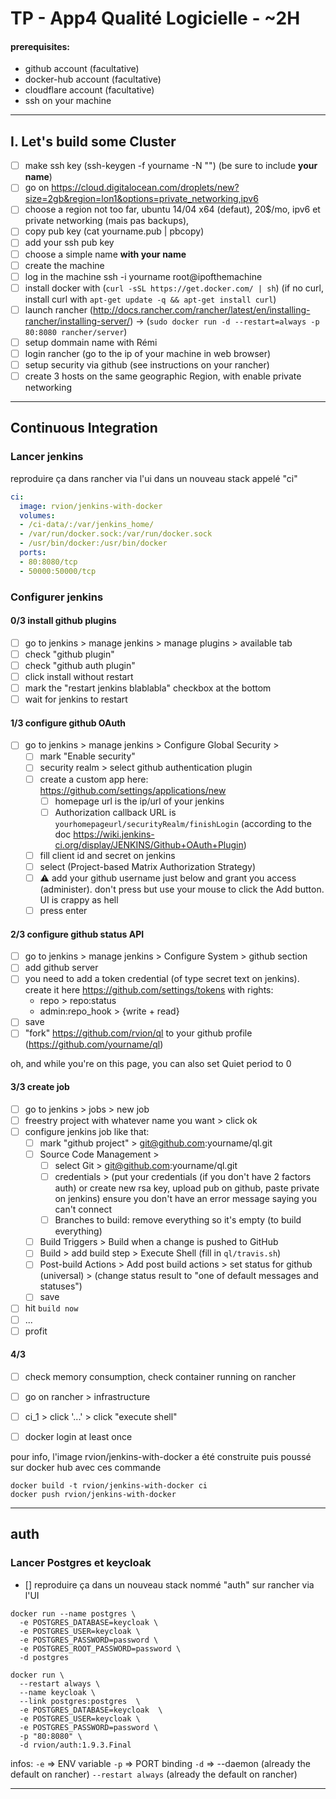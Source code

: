 # TP - App4 Qualité Logicielle - ~2H


#### prerequisites:

 - github account (facultative)
 - docker-hub account (facultative)
 - cloudflare account (facultative)
 - ssh on your machine

---------

## I. Let's build some Cluster

- [ ] make ssh key (ssh-keygen -f yourname -N "") (be sure to include __your name__)
- [ ] go on https://cloud.digitalocean.com/droplets/new?size=2gb&region=lon1&options=private_networking,ipv6
- [ ] choose a region not too far, ubuntu 14/04 x64 (defaut), 20$/mo, ipv6 et private networking (mais pas backups),
- [ ] copy pub key (cat yourname.pub | pbcopy)
- [ ] add your ssh pub key
- [ ] choose a simple name __with your name__
- [ ] create the machine
- [ ] log in the machine ssh -i yourname root@ipofthemachine
- [ ] install docker with (`curl -sSL https://get.docker.com/ | sh`) (if no curl, install curl with `apt-get update -q && apt-get install curl`)
- [ ] launch rancher (http://docs.rancher.com/rancher/latest/en/installing-rancher/installing-server/) -> (`sudo docker run -d --restart=always -p 80:8080 rancher/server`)
- [ ] setup dommain name with Rémi
- [ ] login rancher (go to the ip of your machine in web browser)
- [ ] setup security via github (see instructions on your rancher)
- [ ] create 3 hosts on the same geographic Region, with enable private networking

----------------

## Continuous Integration

### Lancer jenkins

reproduire ça dans rancher via l'ui dans un nouveau stack appelé "ci"
```yaml
ci:
  image: rvion/jenkins-with-docker
  volumes:
  - /ci-data/:/var/jenkins_home/
  - /var/run/docker.sock:/var/run/docker.sock
  - /usr/bin/docker:/usr/bin/docker
  ports:
  - 80:8080/tcp
  - 50000:50000/tcp
```
### Configurer jenkins

#### 0/3 install github plugins
  - [ ] go to jenkins > manage jenkins > manage plugins > available tab
  - [ ] check "github plugin"
  - [ ] check "github auth plugin"
  - [ ] click install without restart
  - [ ] mark the "restart jenkins blablabla" checkbox at the bottom
  - [ ] wait for jenkins to restart

#### 1/3 configure github OAuth
  - [ ] go to jenkins > manage jenkins > Configure Global Security >
    - [ ] mark "Enable security"
    - [ ] security realm > select github authentication plugin
    - [ ] create a custom app here: https://github.com/settings/applications/new
      - [ ] homepage url is the ip/url of your jenkins
      - [ ] Authorization callback URL is `yourhomepageurl/securityRealm/finishLogin` (according to the doc https://wiki.jenkins-ci.org/display/JENKINS/Github+OAuth+Plugin)
    - [ ] fill client id and secret on jenkins
    - [ ] select (Project-based Matrix Authorization Strategy)
    - [ ] :warning: add your github username just below and grant you access (administer). don't press <Enter> but use your mouse to click the Add button. UI is crappy as hell
    - [ ] press enter

#### 2/3 configure github status API

  - [ ] go to jenkins > manage jenkins > Configure System > github section
   - [ ] add github server
   - [ ] you need to add a token credential (of type secret text on jenkins). create it here https://github.com/settings/tokens with rights:
      - repo > repo:status
      - admin:repo_hook > {write + read}
   - [ ] save
  - [ ] "fork" https://github.com/rvion/ql to your github profile (https://github.com/yourname/ql)

oh, and while you're on this page, you can also set Quiet period to 0


#### 3/3 create job

  - [ ] go to jenkins > jobs > new job
  - [ ] freestry project with whatever name you want > click ok
  - [ ] configure jenkins job like that:
     - [ ] mark "github project" > git@github.com:yourname/ql.git
     - [ ] Source Code Management >
        - [ ] select Git > git@github.com:yourname/ql.git
        - [ ] credentials > (put your credentials (if you don't have 2 factors auth) or create new rsa key, upload pub on github, paste private on jenkins) ensure you don't have an error message saying you can't connect
        - [ ] Branches to build: remove everything so it's empty (to build everything)
     - [ ] Build Triggers > Build when a change is pushed to GitHub
     - [ ] Build > add build step > Execute Shell (fill in `ql/travis.sh`)
     - [ ] Post-build Actions > Add post build actions > set status for github (universal) > (change status result to "one of default messages and statuses")
     - [ ] save
   - [ ] hit `build now`
   - [ ] ...
   - [ ] profit

#### 4/3

 - [ ] check memory consumption, check container running on rancher
 - [ ] go on rancher > infrastructure
 - [ ] ci_1 >  click '...' > click "execute shell"
 - [ ] docker login at least once


pour info, l'image rvion/jenkins-with-docker a été construite puis poussé sur docker hub avec ces commande

```shell
docker build -t rvion/jenkins-with-docker ci
docker push rvion/jenkins-with-docker
```


---------

## auth

### Lancer Postgres et keycloak

- [] reproduire ça dans un nouveau stack nommé "auth" sur rancher via l'UI


```shell
docker run --name postgres \
  -e POSTGRES_DATABASE=keycloak \
  -e POSTGRES_USER=keycloak \
  -e POSTGRES_PASSWORD=password \
  -e POSTGRES_ROOT_PASSWORD=password \
  -d postgres
```

```shell
docker run \
  --restart always \
  --name keycloak \
  --link postgres:postgres  \
  -e POSTGRES_DATABASE=keycloak  \
  -e POSTGRES_USER=keycloak \
  -e POSTGRES_PASSWORD=password \
  -p "80:8080" \
  -d rvion/auth:1.9.3.Final
```

infos:
 `-e` => ENV variable
 `-p` => PORT binding
 `-d` => --daemon (already the default on rancher)
 `--restart always` (already the default on rancher)

----------------------
